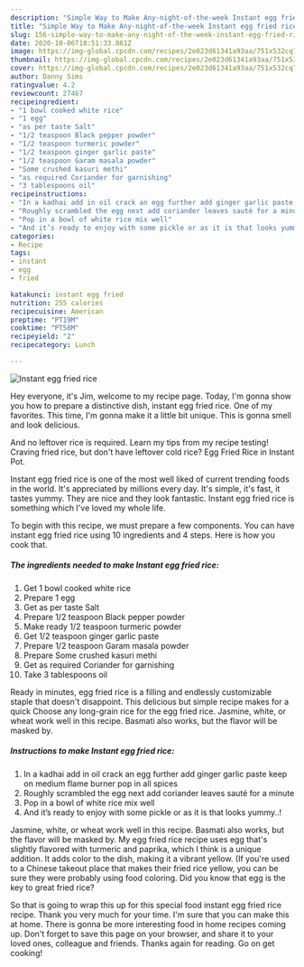 ```yaml
---
description: "Simple Way to Make Any-night-of-the-week Instant egg fried rice"
title: "Simple Way to Make Any-night-of-the-week Instant egg fried rice"
slug: 156-simple-way-to-make-any-night-of-the-week-instant-egg-fried-rice
date: 2020-10-06T18:51:33.861Z
image: https://img-global.cpcdn.com/recipes/2e023d61341a93aa/751x532cq70/instant-egg-fried-rice-recipe-main-photo.jpg
thumbnail: https://img-global.cpcdn.com/recipes/2e023d61341a93aa/751x532cq70/instant-egg-fried-rice-recipe-main-photo.jpg
cover: https://img-global.cpcdn.com/recipes/2e023d61341a93aa/751x532cq70/instant-egg-fried-rice-recipe-main-photo.jpg
author: Danny Sims
ratingvalue: 4.2
reviewcount: 27467
recipeingredient:
- "1 bowl cooked white rice"
- "1 egg"
- "as per taste Salt"
- "1/2 teaspoon Black pepper powder"
- "1/2 teaspoon turmeric powder"
- "1/2 teaspoon ginger garlic paste"
- "1/2 teaspoon Garam masala powder"
- "Some crushed kasuri methi"
- "as required Coriander for garnishing"
- "3 tablespoons oil"
recipeinstructions:
- "In a kadhai add in oil crack an egg further add ginger garlic paste keep on medium flame burner pop in all spices"
- "Roughly scrambled the egg next add coriander leaves sauté for a minute"
- "Pop in a bowl of white rice mix well"
- "And it’s ready to enjoy with some pickle or as it is that looks yummy..!"
categories:
- Recipe
tags:
- instant
- egg
- fried

katakunci: instant egg fried 
nutrition: 255 calories
recipecuisine: American
preptime: "PT19M"
cooktime: "PT58M"
recipeyield: "2"
recipecategory: Lunch

---
```



![Instant egg fried rice](https://img-global.cpcdn.com/recipes/2e023d61341a93aa/751x532cq70/instant-egg-fried-rice-recipe-main-photo.jpg)

Hey everyone, it's Jim, welcome to my recipe page. Today, I'm gonna show you how to prepare a distinctive dish, instant egg fried rice. One of my favorites. This time, I'm gonna make it a little bit unique. This is gonna smell and look delicious.

And no leftover rice is required. Learn my tips from my recipe testing! Craving fried rice, but don&#39;t have leftover cold rice? Egg Fried Rice in Instant Pot.

Instant egg fried rice is one of the most well liked of current trending foods in the world. It's appreciated by millions every day. It's simple, it's fast, it tastes yummy. They are nice and they look fantastic. Instant egg fried rice is something which I've loved my whole life.


To begin with this recipe, we must prepare a few components. You can have instant egg fried rice using 10 ingredients and 4 steps. Here is how you cook that.

<!--inarticleads1-->

##### The ingredients needed to make Instant egg fried rice:

1. Get 1 bowl cooked white rice
1. Prepare 1 egg
1. Get as per taste Salt
1. Prepare 1/2 teaspoon Black pepper powder
1. Make ready 1/2 teaspoon turmeric powder
1. Get 1/2 teaspoon ginger garlic paste
1. Prepare 1/2 teaspoon Garam masala powder
1. Prepare Some crushed kasuri methi
1. Get as required Coriander for garnishing
1. Take 3 tablespoons oil


Ready in minutes, egg fried rice is a filling and endlessly customizable staple that doesn&#39;t disappoint. This delicious but simple recipe makes for a quick Choose any long-grain rice for the egg fried rice. Jasmine, white, or wheat work well in this recipe. Basmati also works, but the flavor will be masked by. 

<!--inarticleads2-->

##### Instructions to make Instant egg fried rice:

1. In a kadhai add in oil crack an egg further add ginger garlic paste keep on medium flame burner pop in all spices
1. Roughly scrambled the egg next add coriander leaves sauté for a minute
1. Pop in a bowl of white rice mix well
1. And it’s ready to enjoy with some pickle or as it is that looks yummy..!


Jasmine, white, or wheat work well in this recipe. Basmati also works, but the flavor will be masked by. My egg fried rice recipe uses egg that&#39;s slightly flavored with turmeric and paprika, which I think is a unique addition. It adds color to the dish, making it a vibrant yellow. (If you&#39;re used to a Chinese takeout place that makes their fried rice yellow, you can be sure they were probably using food coloring. Did you know that egg is the key to great fried rice? 

So that is going to wrap this up for this special food instant egg fried rice recipe. Thank you very much for your time. I'm sure that you can make this at home. There is gonna be more interesting food in home recipes coming up. Don't forget to save this page on your browser, and share it to your loved ones, colleague and friends. Thanks again for reading. Go on get cooking!
